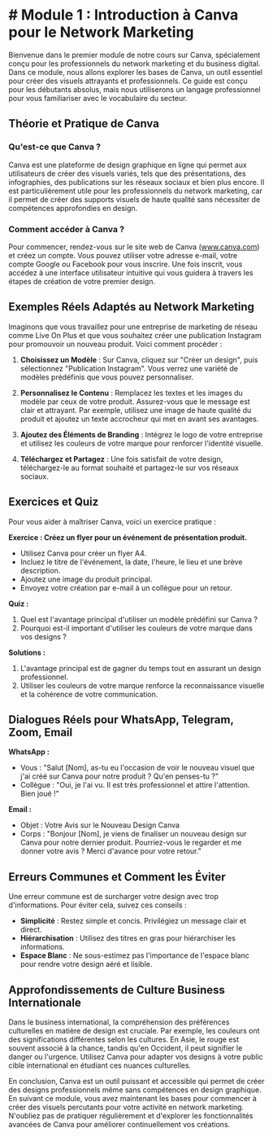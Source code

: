 # # Module 1 : Introduction à Canva pour le Network Marketing

Bienvenue dans le premier module de notre cours sur Canva, spécialement conçu pour les professionnels du network marketing et du business digital. Dans ce module, nous allons explorer les bases de Canva, un outil essentiel pour créer des visuels attrayants et professionnels. Ce guide est conçu pour les débutants absolus, mais nous utiliserons un langage professionnel pour vous familiariser avec le vocabulaire du secteur.

## Théorie et Pratique de Canva

### Qu'est-ce que Canva ?

Canva est une plateforme de design graphique en ligne qui permet aux utilisateurs de créer des visuels variés, tels que des présentations, des infographies, des publications sur les réseaux sociaux et bien plus encore. Il est particulièrement utile pour les professionnels du network marketing, car il permet de créer des supports visuels de haute qualité sans nécessiter de compétences approfondies en design.

### Comment accéder à Canva ?

Pour commencer, rendez-vous sur le site web de Canva (www.canva.com) et créez un compte. Vous pouvez utiliser votre adresse e-mail, votre compte Google ou Facebook pour vous inscrire. Une fois inscrit, vous accédez à une interface utilisateur intuitive qui vous guidera à travers les étapes de création de votre premier design.

## Exemples Réels Adaptés au Network Marketing

Imaginons que vous travaillez pour une entreprise de marketing de réseau comme Live On Plus et que vous souhaitez créer une publication Instagram pour promouvoir un nouveau produit. Voici comment procéder :

1. **Choisissez un Modèle** : Sur Canva, cliquez sur "Créer un design", puis sélectionnez "Publication Instagram". Vous verrez une variété de modèles prédéfinis que vous pouvez personnaliser.

2. **Personnalisez le Contenu** : Remplacez les textes et les images du modèle par ceux de votre produit. Assurez-vous que le message est clair et attrayant. Par exemple, utilisez une image de haute qualité du produit et ajoutez un texte accrocheur qui met en avant ses avantages.

3. **Ajoutez des Éléments de Branding** : Intégrez le logo de votre entreprise et utilisez les couleurs de votre marque pour renforcer l'identité visuelle.

4. **Téléchargez et Partagez** : Une fois satisfait de votre design, téléchargez-le au format souhaité et partagez-le sur vos réseaux sociaux.

## Exercices et Quiz

Pour vous aider à maîtriser Canva, voici un exercice pratique :

**Exercice : Créez un flyer pour un événement de présentation produit.**

- Utilisez Canva pour créer un flyer A4.
- Incluez le titre de l'événement, la date, l'heure, le lieu et une brève description.
- Ajoutez une image du produit principal.
- Envoyez votre création par e-mail à un collègue pour un retour.

**Quiz :**

1. Quel est l'avantage principal d'utiliser un modèle prédéfini sur Canva ?
2. Pourquoi est-il important d'utiliser les couleurs de votre marque dans vos designs ?

**Solutions :**

1. L'avantage principal est de gagner du temps tout en assurant un design professionnel.
2. Utiliser les couleurs de votre marque renforce la reconnaissance visuelle et la cohérence de votre communication.

## Dialogues Réels pour WhatsApp, Telegram, Zoom, Email

**WhatsApp :**

- Vous : "Salut [Nom], as-tu eu l'occasion de voir le nouveau visuel que j'ai créé sur Canva pour notre produit ? Qu'en penses-tu ?"
- Collègue : "Oui, je l'ai vu. Il est très professionnel et attire l'attention. Bien joué !"

**Email :**

- Objet : Votre Avis sur le Nouveau Design Canva
- Corps : "Bonjour [Nom], je viens de finaliser un nouveau design sur Canva pour notre dernier produit. Pourriez-vous le regarder et me donner votre avis ? Merci d'avance pour votre retour."

## Erreurs Communes et Comment les Éviter

Une erreur commune est de surcharger votre design avec trop d'informations. Pour éviter cela, suivez ces conseils :

- **Simplicité** : Restez simple et concis. Privilégiez un message clair et direct.
- **Hiérarchisation** : Utilisez des titres en gras pour hiérarchiser les informations.
- **Espace Blanc** : Ne sous-estimez pas l'importance de l'espace blanc pour rendre votre design aéré et lisible.

## Approfondissements de Culture Business Internationale

Dans le business international, la compréhension des préférences culturelles en matière de design est cruciale. Par exemple, les couleurs ont des significations différentes selon les cultures. En Asie, le rouge est souvent associé à la chance, tandis qu'en Occident, il peut signifier le danger ou l'urgence. Utilisez Canva pour adapter vos designs à votre public cible international en étudiant ces nuances culturelles.

En conclusion, Canva est un outil puissant et accessible qui permet de créer des designs professionnels même sans compétences en design graphique. En suivant ce module, vous avez maintenant les bases pour commencer à créer des visuels percutants pour votre activité en network marketing. N'oubliez pas de pratiquer régulièrement et d'explorer les fonctionnalités avancées de Canva pour améliorer continuellement vos créations.